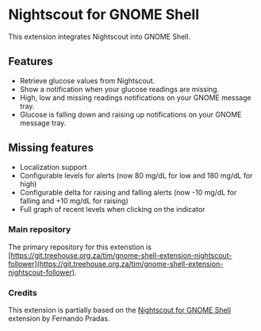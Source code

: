 # Nightscout for GNOME Shell
This extension integrates Nightscout into GNOME Shell.

## Features
* Retrieve glucose values from Nightscout.
* Show a notification when your glucose readings are missing.
* High, low and missing readings notifications on your GNOME message tray.
* Glucose is falling down and raising up notifications on your GNOME message tray.

## Missing features
* Localization support
* Configurable levels for alerts (now 80 mg/dL for low and 180 mg/dL for high)
* Configurable delta for raising and falling alerts (now -10 mg/dL for falling and +10 mg/dL for raising)
* Full graph of recent levels when clicking on the indicator

### Main repository
The primary repository for this extenstion is [https://git.treehouse.org.za/tim/gnome-shell-extension-nightscout-follower](https://git.treehouse.org.za/tim/gnome-shell-extension-nightscout-follower).

### Credits
This extension is partially based on the [Nightscout for GNOME Shell](https://github.com/fnandot/gnome-shell-extension-nightscout/) extension by Fernando Pradas.


